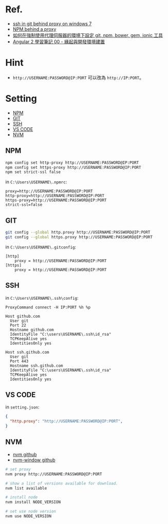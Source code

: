 # Ref.

* [ssh in git behind proxy on windows 7](http://stackoverflow.com/questions/5103083/ssh-in-git-behind-proxy-on-windows-7)
* [NPM behind a proxy](https://github.com/npm/npm/issues/9401)
* [如何在強制使用代理伺服器的環境下設定 git, npm, bower, gem, ionic 工具](http://blog.miniasp.com/post/2015/09/02/proxy-settings-for-git-npm-bower-gem-ionic.aspx)
* [Angular 2 學習筆記 00 - 緣起與開發環境建置](https://dotblogs.com.tw/topcat/2016/12/19/153702)

# Hint

* `http://USERNAME:PASSWORD@IP:PORT` 可以改為 `http://IP:PORT`。

# Setting

<!-- TOC depthFrom:2 -->

- [NPM](#npm)
- [GIT](#git)
- [SSH](#ssh)
- [VS CODE](#vs-code)
- [NVM](#nvm)

<!-- /TOC -->

## NPM

```sh
npm config set http-proxy http://USERNAME:PASSWORD@IP:PORT
npm config set https-proxy http://USERNAME:PASSWORD@IP:PORT
npm set strict-ssl false
```

in `C:\Users\USERNAME\.npmrc`:

```
proxy=http://USERNAME:PASSWORD@IP:PORT
http-proxy=http://USERNAME:PASSWORD@IP:PORT
https-proxy=http://USERNAME:PASSWORD@IP:PORT
strict-ssl=false

```

## GIT


```sh
git config --global http.proxy http://USERNAME:PASSWORD@IP:PORT
git config --global https.proxy http://USERNAME:PASSWORD@IP:PORT
```

in `C:\Users\USERNAME\.gitconfig`:

```
[http]
	proxy = http://USERNAME:PASSWORD@IP:PORT
[https]
	proxy = http://USERNAME:PASSWORD@IP:PORT
```

## SSH

in `C:\Users\USERNAME\.ssh\config`:

```
ProxyCommand connect -H IP:PORT %h %p

Host github.com
  User git
  Port 22
  Hostname github.com
  IdentityFile "C:\users\USERNAME\.ssh\id_rsa"
  TCPKeepAlive yes
  IdentitiesOnly yes

Host ssh.github.com
  User git
  Port 443
  Hostname ssh.github.com
  IdentityFile "C:\users\USERNAME\.ssh\id_rsa"
  TCPKeepAlive yes
  IdentitiesOnly yes
```

## VS CODE

in `setting.json`:

```json
{
  "http.proxy": "http://USERNAME:PASSWORD@IP:PORT",
}
```


## NVM

* [nvm github](https://github.com/creationix/nvm)
* [nvm-window github](https://github.com/coreybutler/nvm-windows)

```sh
# set proxy
nvm proxy http://USERNAME:PASSWORD@IP:PORT

# show a list of versions available for download.
nvm list available

# install node
nvm install NODE_VERSION

# set use node version
nvm use NODE_VERSION
```
